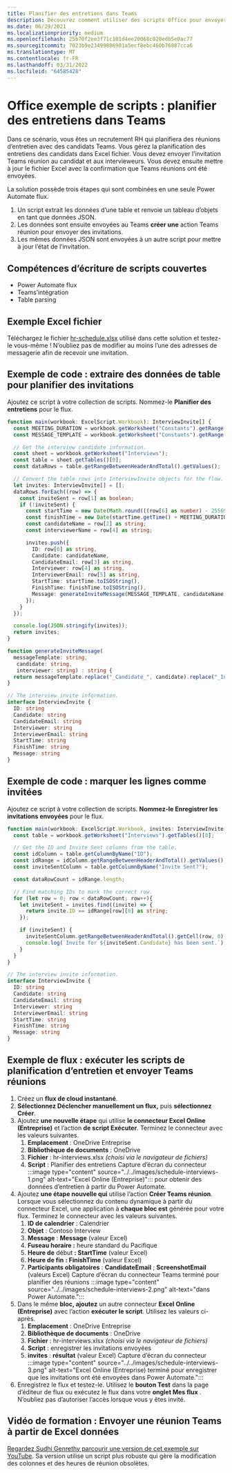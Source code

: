 ```yaml
---
title: Planifier des entretiens dans Teams
description: Découvrez comment utiliser des scripts Office pour envoyer une Teams à partir de Excel données.
ms.date: 06/29/2021
ms.localizationpriority: medium
ms.openlocfilehash: 25b70f2ee3f71c101d4ee20068c020edb5e0ac77
ms.sourcegitcommit: 7023b9e23499806901a5ecf8ebc460b76887cca6
ms.translationtype: MT
ms.contentlocale: fr-FR
ms.lasthandoff: 03/31/2022
ms.locfileid: "64585428"
---
```

# <a name="office-scripts-sample-scenario-schedule-interviews-in-teams"></a>Office exemple de scripts : planifier des entretiens dans Teams

Dans ce scénario, vous êtes un recrutement RH qui planifiera des réunions d’entretien avec des candidats Teams. Vous gérez la planification des entretiens des candidats dans Excel fichier. Vous devez envoyer l’invitation Teams réunion au candidat et aux intervieweurs. Vous devez ensuite mettre à jour le fichier Excel avec la confirmation que Teams réunions ont été envoyées.

La solution possède trois étapes qui sont combinées en une seule Power Automate flux.

1. Un script extrait les données d’une table et renvoie un tableau d’objets en tant que données JSON.
1. Les données sont ensuite envoyées au Teams **créer une** action Teams réunion pour envoyer des invitations.
1. Les mêmes données JSON sont envoyées à un autre script pour mettre à jour l’état de l’invitation.

## <a name="scripting-skills-covered"></a>Compétences d’écriture de scripts couvertes

* Power Automate flux
* Teams’intégration
* Table parsing

## <a name="sample-excel-file"></a>Exemple Excel fichier

Téléchargez le fichier <a href="hr-schedule.xlsx">hr-schedule.xlsx</a> utilisé dans cette solution et testez-le vous-même ! N’oubliez pas de modifier au moins l’une des adresses de messagerie afin de recevoir une invitation.

## <a name="sample-code-extract-table-data-to-schedule-invites"></a>Exemple de code : extraire des données de table pour planifier des invitations

Ajoutez ce script à votre collection de scripts. Nommez-le **Planifier des entretiens** pour le flux.

```TypeScript
function main(workbook: ExcelScript.Workbook): InterviewInvite[] {
  const MEETING_DURATION = workbook.getWorksheet("Constants").getRange("B1").getValue() as number;
  const MESSAGE_TEMPLATE = workbook.getWorksheet("Constants").getRange("B2").getValue() as string;

  // Get the interview candidate information.
  const sheet = workbook.getWorksheet("Interviews");
  const table = sheet.getTables()[0];
  const dataRows = table.getRangeBetweenHeaderAndTotal().getValues();

  // Convert the table rows into InterviewInvite objects for the flow.
  let invites: InterviewInvite[] = [];
  dataRows.forEach((row) => {
    const inviteSent = row[1] as boolean;
    if (!inviteSent) {
      const startTime = new Date(Math.round(((row[6] as number) - 25569) * 86400 * 1000));
      const finishTime = new Date(startTime.getTime() + MEETING_DURATION * 60 * 1000);
      const candidateName = row[2] as string;
      const interviewerName = row[4] as string;

      invites.push({
        ID: row[0] as string,
        Candidate: candidateName,
        CandidateEmail: row[3] as string,
        Interviewer: row[4] as string,
        InterviewerEmail: row[5] as string,
        StartTime: startTime.toISOString(),
        FinishTime: finishTime.toISOString(),
        Message: generateInviteMessage(MESSAGE_TEMPLATE, candidateName, interviewerName)
      });
    }    
  });

  console.log(JSON.stringify(invites));
  return invites;
}

function generateInviteMessage(
  messageTemplate: string,
   candidate: string,
   interviewer: string) : string {
  return messageTemplate.replace("_Candidate_", candidate).replace("_Interviewer_", interviewer);
}

// The interview invite information.
interface InterviewInvite {
  ID: string
  Candidate: string
  CandidateEmail: string
  Interviewer: string
  InterviewerEmail: string
  StartTime: string
  FinishTime: string
  Message: string
}
```

## <a name="sample-code-mark-rows-as-invited"></a>Exemple de code : marquer les lignes comme invitées

Ajoutez ce script à votre collection de scripts. **Nommez-le Enregistrer les invitations envoyées** pour le flux.

```TypeScript
function main(workbook: ExcelScript.Workbook, invites: InterviewInvite[]) {
  const table = workbook.getWorksheet("Interviews").getTables()[0];

  // Get the ID and Invite Sent columns from the table.
  const idColumn = table.getColumnByName("ID");
  const idRange = idColumn.getRangeBetweenHeaderAndTotal().getValues();
  const inviteSentColumn = table.getColumnByName("Invite Sent?");

  const dataRowCount = idRange.length;

  // Find matching IDs to mark the correct row.
  for (let row = 0; row < dataRowCount; row++){
    let inviteSent = invites.find((invite) => {
      return invite.ID == idRange[row][0] as string;
    });

    if (inviteSent) {
      inviteSentColumn.getRangeBetweenHeaderAndTotal().getCell(row, 0).setValue(true);
      console.log(`Invite for ${inviteSent.Candidate} has been sent.`);
    }
  } 
}

// The interview invite information.
interface InterviewInvite {
  ID: string
  Candidate: string
  CandidateEmail: string
  Interviewer: string
  InterviewerEmail: string
  StartTime: string
  FinishTime: string
  Message: string
}
```

## <a name="sample-flow-run-the-interview-scheduling-scripts-and-send-the-teams-meetings"></a>Exemple de flux : exécuter les scripts de planification d’entretien et envoyer Teams réunions

1. Créez un **flux de cloud instantané**.
1. **Sélectionnez Déclencher manuellement un flux,** puis **sélectionnez Créer**.
1. Ajoutez **une nouvelle étape** qui utilise **le connecteur Excel Online (Entreprise)** et l’action **de script Exécuter**. Terminez le connecteur avec les valeurs suivantes.
    1. **Emplacement** : OneDrive Entreprise
    1. **Bibliothèque de documents** : OneDrive
    1. **Fichier** : hr-interviews.xlsx *(choisi via le navigateur de fichiers)*
    1. **Script** : Planifier des entretiens Capture d’écran du connecteur :::image type="content" source="../../images/schedule-interviews-1.png" alt-text="Excel Online (Entreprise)"::: pour obtenir des données d’entretien à partir du Power Automate.
1. Ajoutez **une étape nouvelle qui** utilise l’action **Créer Teams réunion**. Lorsque vous sélectionnez du contenu dynamique à partir du connecteur Excel, une application à **chaque bloc est** générée pour votre flux. Terminez le connecteur avec les valeurs suivantes.
    1. **ID de calendrier** : Calendrier
    1. **Objet** : Contoso Interview
    1. **Message** : **Message** (valeur Excel)
    1. **Fuseau horaire :** heure standard du Pacifique
    1. **Heure de** début **: StartTime** (valeur Excel)
    1. **Heure de fin** **: FinishTime** (valeur Excel)
    1. **Participants obligatoires** : **CandidateEmail** ; **ScreenshotEmail** (valeurs Excel) Capture d’écran du connecteur Teams terminé pour planifier des réunions :::image type="content" source="../../images/schedule-interviews-2.png" alt-text="dans Power Automate.":::
1. Dans le même **bloc, ajoutez** un autre connecteur **Excel Online (Entreprise)** avec l’action **exécuter le script**. Utilisez les valeurs ci-après.
    1. **Emplacement** : OneDrive Entreprise
    1. **Bibliothèque de documents** : OneDrive
    1. **Fichier** : hr-interviews.xlsx *(choisi via le navigateur de fichiers)*
    1. **Script** : enregistrer les invitations envoyées
    1. **invites** : **résultat** (valeur Excel) Capture d’écran du connecteur :::image type="content" source="../../images/schedule-interviews-3.png" alt-text="Excel Online (Entreprise) terminé pour enregistrer que les invitations ont été envoyées dans Power Automate.":::
1. Enregistrez le flux et testez-le. Utilisez le **bouton Test** dans la page d’éditeur de flux ou exécutez le flux dans votre **onglet Mes flux** . N’oubliez pas d’autoriser l’accès lorsque vous y êtes invité.

## <a name="training-video-send-a-teams-meeting-from-excel-data"></a>Vidéo de formation : Envoyer une réunion Teams à partir de Excel données

[Regardez Sudhi Genrethy parcourir une version de cet exemple sur YouTube](https://youtu.be/HyBdx52NOE8). Sa version utilise un script plus robuste qui gère la modification des colonnes et des heures de réunion obsolètes.

